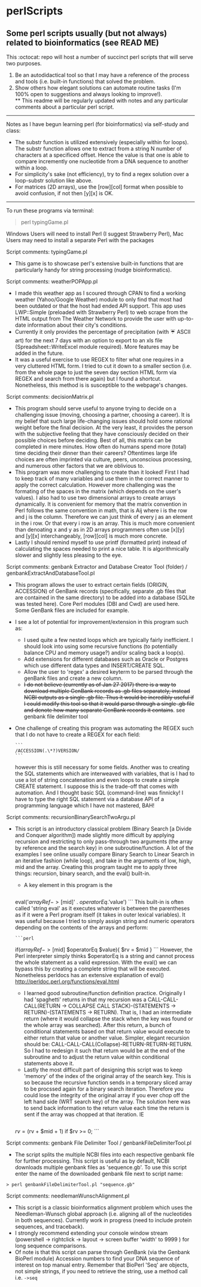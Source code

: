 # perlScripts
Some perl scripts usually (but not always) related to bioinformatics (see READ ME)
-----------------------------------------------------------------------------------------------------------------------------------------
This :octocat: repo will host a number of succinct perl scripts that will serve two purposes.   
1) Be an autodidactical tool so that I may have a reference of the process and tools (i.e. built-in functions) that solved the problem.  
2) Show others how elegant solutions can automate routine tasks (I'm 100% open to suggestions and always looking to improve!).  
** This readme will be regularly updated with notes and any particular comments about a particular perl script.

----------------------------------------------------------------------------------------------------------------------------------------
Notes as I have begun learning perl (for bioinformatics) via self-study and class:
- The substr function is utilized extensively (especially within for loops). The substr function allows one to extract from a string N
  number of characters at a specificed offset. Hence the value is that one is able to compare incremently one nucleotide from a DNA
  sequence to another within a loop.
- For simplicity's sake (not efficiency), try to find a regex solution over a loop-substr solution like above.
- For matrices (2D arrays), use the [row][col] format when possible to avoid confusion, if not then [y][x] is OK.

----------------------------------------------------------------------------------------------------------------------------------------

To run these programs via terminal:
> perl typingGame.pl

Windows Users will need to install Perl (I suggest Strawberry Perl), Mac Users may need to install a separate Perl with the packages

Script comments:
typingGame.pl
- This game is to showcase perl's extensive built-in functions that are particularly handy for string processing (nudge bioinformatics).

Script comments:
weatherPOPApp.pl
- I made this weather app as I scoured through CPAN to find a working weather (Yahoo/Google Weather) module to only find that most had been outdated or that the host had ended API support. This app uses LWP::Simple (preloaded with Strawberry Perl) to web scrape from the HTML output from The Weather Network to provide the user with up-to-date information about their city's conditions.
- Currently it only provides the percentage of precipitation (with :umbrella:  ASCII art) for the next 7 days with an option to export to an xls file (Spreadsheet::WriteExcel module required). More features may be added in the future.
- It was a useful exercise to use REGEX to filter what one requires in a very cluttered HTML form. I tried to cut it down to a smaller section (i.e. from the whole page to just the seven day section HTML form via REGEX and search from there again) but I found a shortcut. Nonetheless, this method is is susceptible to the webpage's changes.

Script comments:
decisionMatrix.pl
- This program should serve useful to anyone trying to decide on a challenging issue (moving, choosing a partner, choosing a career). It is my belief that such large life-changing issues should hold some rational weight before the final decision. At the very least, it provides the person with the subjective feeling that they have consciously decided on their possible choices before deciding. Best of all, this matrix can be completed in mere minutes. How often do humans spend more (total) time deciding their dinner than their careers? Oftentimes large life choices are often imprinted via culture, peers, unconscious processing, and numerous other factors that we are oblivious to.
- This program was more challenging to create than it looked! First I had to keep track of many variables and use them in the correct manner to apply the correct calculation. However more challenging was the formating of the spaces in the matrix (which depends on the user's values). I also had to use two dimensional arrays to create arrays dynamically. It is convenient for memory that the matrix convention in Perl follows the same convention in math, that is Aij where i is the row and j is the column. Therefore we can just think of every j as an element in the i row. Or that every i row is an array. This is much more convenient than denoating x and y as in 2D arrays programmers often use [x][y] and [y][x] interchangeably, [row][col] is much more concrete.
- Lastly I should remind myself to use printf (formatted print) instead of calculating the spaces needed to print a nice table. It is algorithmically slower and slightly less pleasing to the eye.

Script comments:
genbank Extractor and Database Creator Tool (folder) / genbankExtractAndDatabaseTool.pl
- This program allows the user to extract certain fields (ORIGIN, ACCESSION) of GenBank records (specifically, separate .gb files that are contained in the same directory) to be added into a database (SQLite was tested here). Core Perl modules (DBI and Cwd) are used here. Some GenBank files are included for example.
- I see a lot of potential for improvement/extension in this program such as:
  - I used quite a few nested loops which are typically fairly inefficient. I should look into using some recursive functions (to potentially balance CPU and memory usage?) and/or scaling back a loop(s).
  - Add extensions for different databases such as Oracle or Postgres which use different data types and INSERT/CREATE SQL.
  - Allow the user to 'regex' a desired keyterm to be parsed through the genBank files and create a new column.
  - <del>I do not believe (currently as of Jan 27 2017) there is a way to download multiple GenBank records as .gb files separately, instead NCBI outputs as a single .gb file. Thus it would be incredibly useful if I could modify this tool so that it would parse through a single .gb file and denote how many separate GenBank records it contains</del>. see genbank file delimiter tool
- One challenge of creating this program was automating the REGEX such that I do not have to create a REGEX for each field:

      ```
      /ACCESSION(.\*?)VERSION/
      ```
  however this is still necessary for some fields. Another was to creating the SQL statements which are interweaved with variables, that  is I had to use a lot of string concatenation and even loops to create a simple CREATE statement. I suppose this is the trade-off that   comes with automation. And I thought basic SQL (command-line) was finnicky! I have to type the right SQL statement via a database API of  a programming language which I have not mastered, BAH!

Script comments:
recursionBinarySearchTwoArgu.pl

- This script is an introductory classical problem (Binary Search [a Divide and Conquer algorithm]) made slightly more difficult by applying recursion and restricting to only pass-through two arguments (the array by reference and the search key) in one subroutine/function. A lot of the examples I see online usually compare Binary Search to Linear Search in an iterative fashion (while loop), and take in the arguments of low, high, mid and the array. Creating this program taught me to apply three things: recursion, binary search, and the eval() built-in.
   - A key element in this program is the

      ```perl
   eval('$arrayRef -> [$mid]' . $operatorEq . '$value')
      ```
   This built-in is often called 'string eval' as it executes whatever is between the parentheses as if it were a Perl program itself (it takes in outer lexical variables). It was useful because I tried to simply assign string and numeric operators depending on the contents of the arrays and perform:

      ```perl
   if($arrayRef -> [$mid]  $operatorEq  $value){ $rv = $mid }
      ```
   However, the Perl interpreter simply thinks $operatorEq is a string and cannot process the whole statement as a valid expression. With the eval() we can bypass this by creating a complete string that will be executed. Nonetheless perldocs has an extensive explanation of eval() http://perldoc.perl.org/functions/eval.html
   - I learned good subroutine/function definition practice. Originally I had 'spaghetti' returns in that my recursion was a CALL-CALL-CALL(RETURN -> COLLAPSE CALL STACK)-(STATEMENTS -> RETURN)-(STATEMENTS -> RETURN). That is, I had an intermediate return (where it would collapse the stack when the key was found or the whole array was searched). After this return, a bunch of conditional statements based on that return value would execute to either return that value or another value. Simpler, elegant recursion should be: CALL-CALL-CALL(Collapse)-RETURN-RETURN-RETURN. So I had to redesign it such that return would be at the end of the subroutine and to adjust the return value within conditional statements above it.  
   - Lastly the most difficult part of designing this script was to keep 'memory' of the index of the original array of the search key. This is so because the recursive function sends in a temporary sliced array to be procssed again for a binary search iteration. Therefore you could lose the integrity of the original array if you ever chop off the left hand side (WRT search key) of the array. The solution here was to send back information to the return value each time the return is sent if the array was chopped at that iteration. IE
      ```perl
   $rv = ($rv + $mid + 1) if $rv >= 0;
      ```

Script comments:
genbank File Delimiter Tool / genbankFileDelimiterTool.pl
- The script splits the multiple NCBI files into each respective genbank file for further processing. This script is useful as by default, NCBI downloads multiple genbank files as 'sequence.gb'. To use this script enter the name of the downloaded genbank file next to script name:
```
> perl genbankFileDelimiterTool.pl "sequence.gb"
```

Script comments:
needlemanWunschAlignment.pl
- This script is a classic bioinformatics alignment problem which uses the Needleman-Wunsch global approach (i.e. aligning all of the nucleotides in both sequences). Currently work in progress (need to include protein sequences, and traceback).
- I strongly recommend extending your console window stream (powershell -> rightclick -> layout -> screen buffer 'width' to 9999 ) for long sequence comparisons.
- Of note is that this script can parse through GenBank (via the Genbank BioPerl module) Accession numbers to find your DNA sequence of interest on top manual entry. Remember that BioPerl 'Seq' are objects, not simple strings, if you need to retrieve the string, use a method call i.e. ```->seq```
